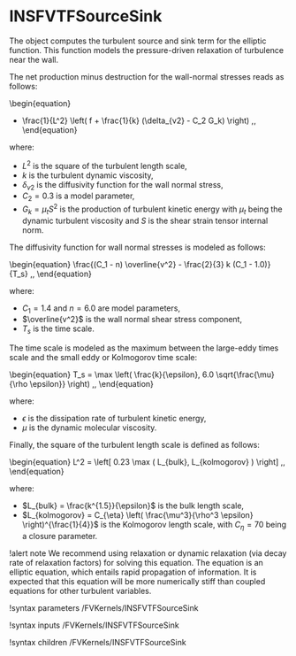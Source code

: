 # INSFVTFSourceSink

The object computes the turbulent source and sink term for the elliptic function.
This function models the pressure-driven relaxation of turbulence near the wall.

The net production minus destruction for the wall-normal stresses reads as follows:

\begin{equation}
- \frac{1}{L^2} \left( f + \frac{1}{k} (\delta_{v2} - C_2 G_k) \right) \,,
\end{equation}

where:

- $L^2$ is the square of the turbulent length scale,
- $k$ is the turbulent dynamic viscosity,
- $\delta_{v2}$ is the diffusivity function for the wall normal stress,
- $C_2 = 0.3$ is a model parameter,
- $G_k = \mu_t S^2$ is the production of turbulent kinetic energy with $\mu_t$ being the dynamic turbulent viscosity and $S$ is the shear strain tensor internal norm.

The diffusivity function for wall normal stresses is modeled as follows:

\begin{equation}
\frac{(C_1 - n) \overline{v^2} - \frac{2}{3} k (C_1 - 1.0)}{T_s} \,,
\end{equation}

where:

- $C_1 = 1.4$ and $n = 6.0$ are model parameters,
- $\overline{v^2}$ is the wall normal shear stress component,
- $T_s$ is the time scale.

The time scale is modeled as the maximum between the large-eddy times scale
and the small eddy or Kolmogorov time scale:

\begin{equation}
T_s = \max \left( \frac{k}{\epsilon}, 6.0 \sqrt{\frac{\mu}{\rho \epsilon}} \right) \,,
\end{equation}

where:

- $\epsilon$ is the dissipation rate of turbulent kinetic energy,
- $\mu$ is the dynamic molecular viscosity.

Finally, the square of the turbulent length scale is defined as follows:

\begin{equation}
L^2 = \left[ 0.23 \max ( L_{bulk}, L_{kolmogorov} ) \right] \,,
\end{equation}

where:

- $L_{bulk} = \frac{k^{1.5}}{\epsilon}$ is the bulk length scale,
- $L_{kolmogorov} = C_{\eta} \left( \frac{\mu^3}{\rho^3 \epsilon} \right)^{\frac{1}{4}}$ is the Kolmogorov length scale, with $C_{\eta} = 70$ being a closure parameter.

!alert note
We recommend using relaxation or dynamic relaxation (via decay rate of relaxation factors) for solving this equation.
The equation is an elliptic equation, which entails rapid propagation of information.
It is expected that this equation will be more numerically stiff than coupled equations for other turbulent variables.


!syntax parameters /FVKernels/INSFVTFSourceSink

!syntax inputs /FVKernels/INSFVTFSourceSink

!syntax children /FVKernels/INSFVTFSourceSink
